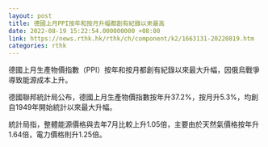 ```yaml
---
layout: post
title: 德國上月PPI按年和按月升幅都創有紀錄以來最高
date: 2022-08-19 15:22:54.000000000 +08:00
link: https://news.rthk.hk/rthk/ch/component/k2/1663131-20220819.htm
categories: rthk
---
```


德國上月生產物價指數（PPI）按年和按月都創有紀錄以來最大升幅，因俄烏戰爭導致能源成本上升。

德國聯邦統計局公布，德國上月生產物價指數按年升37.2%，按月升5.3%，均創自1949年開始統計以來最大升幅。

統計局指，整體能源價格與去年7月比較上升1.05倍，主要由於天然氣價格按年升1.64倍，電力價格則升1.25倍。
